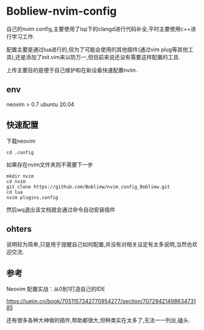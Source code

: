 # Bobliew-nvim-config
自己的nvim config,主要使用了lsp下的clangd进行代码补全,平时主要使用c++进行学习工作.

配置主要是通过lua进行的,但为了可能会使用的其他插件(通过vim plug等其他工具),还是添加了init.vim来以防万一,但目前来说还没有需要这样配置的工具.

上传主要目的是便于自己维护和在新设备快速配置nvim.

## env
neovim > 0.7
ubuntu 20.04


## 快速配置
下载neovim

    cd .config
如果存在nvim文件夹则不需要下一步

    mkdir nvim
    cd nvim
    git clone https://github.com/Bobliew/nvim_config_Bobliew.git
    cd lua
    nvim plugins.config

然后wq退出该文档就会通过命令自动安装插件

## ohters
说明较为简单,只是用于提醒自己如何配置,并没有对相关设定有太多说明,当然也欢迎交流.

## 参考
Neovim 配置实战：从0到1打造自己的IDE

<https://juejin.cn/book/7051157342770954277/section/7072942149863473185>

还有很多各种大神做的插件,帮助都很大,但种类实在太多了,无法一一列出,磕头.
